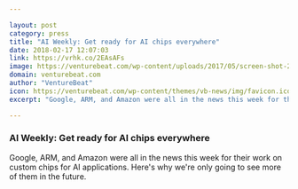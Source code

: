 ```yaml
---

layout: post
category: press
title: "AI Weekly: Get ready for AI chips everywhere"
date: 2018-02-17 12:07:03
link: https://vrhk.co/2EAsAFs
image: https://venturebeat.com/wp-content/uploads/2017/05/screen-shot-2017-05-17-at-10-17-48-am.png?fit=780%2C402&strip=all
domain: venturebeat.com
author: "VentureBeat"
icon: https://venturebeat.com/wp-content/themes/vb-news/img/favicon.ico
excerpt: "Google, ARM, and Amazon were all in the news this week for their work on custom chips for AI applications. Here's why we're only going to see more of them in the future."

---
```


### AI Weekly: Get ready for AI chips everywhere

Google, ARM, and Amazon were all in the news this week for their work on custom chips for AI applications. Here's why we're only going to see more of them in the future.